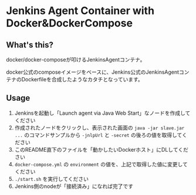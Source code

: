Jenkins Agent Container with Docker&DockerCompose
===

## What's this?

docker/docker-composeが叩けるJenkinsAgentコンテナ。

docker公式のcomposeイメージをベースに、Jenkins公式のJenkinsAgentコンテナのDockerfileを合成したようなカタチとなっています。

## Usage

1. Jenkinsを起動し「Launch agent via Java Web Start」なノードを作成してください
0. 作成されたノードをクリックし、表示された画面の `java -jar slave.jar ...` のコマンドサンプルから `-jnlpUrl` と `-secret` の後ろの値を取得してください
0. このREADME直下のファイルを「動かしたいDockerホスト」にDLしてください
0. `docker-compose.yml` の `environment` の値を、上記で取得した値に変更してください
0. `./start.sh` を実行してください
0. Jenkins側のnodeが「接続済み」になれば完了です